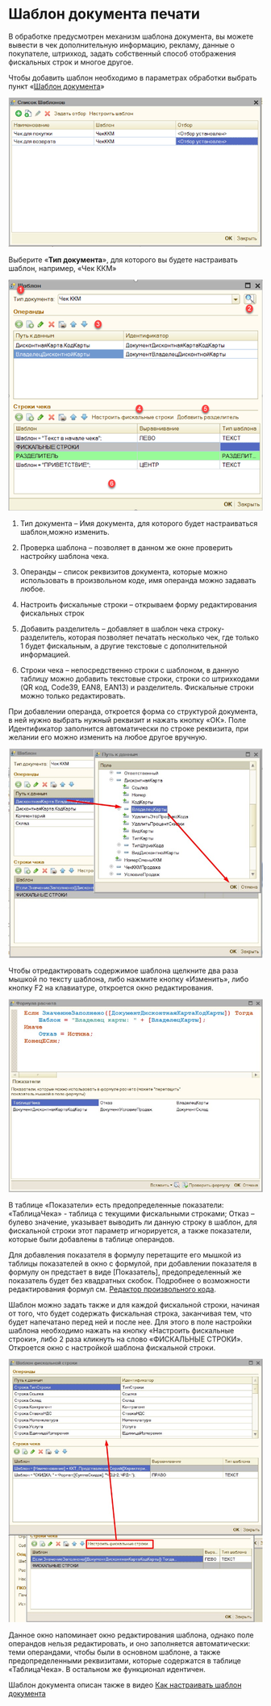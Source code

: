 # Шаблон документа печати

В обработке предусмотрен механизм шаблона документа, вы можете вывести в чек дополнительную информацию, рекламу, данные о покупателе, штрихкод, задать собственный способ отображения фискальных строк и многое другое.

Чтобы добавить шаблон необходимо в параметрах обработки выбрать пункт «[Шаблон документа](#НастрокаШаблонаДокумента)»

![Список шаблонов](media/4c894524b75f8e6af8e860a07ec44ee6.png)

Выберите «**Тип документа**», для которого вы будете настраивать шаблон, например, «Чек ККМ»

![Шаблон](media/c3c5f0f6f14901ddd8171e9a140a8c07.png)

1. Тип документа – Имя документа, для которого будет настраиваться шаблон,можно изменить.

2. Проверка шаблона – позволяет в данном же окне проверить настройку шаблона чека.

3. Операнды – список реквизитов документа, которые можно использовать в произвольном коде, имя операнда можно задавать любое.

4. Настроить фискальные строки – открываем форму редактирования фискальных строк

5. Добавить разделитель – добавляет в шаблон чека строку-разделитель, которая позволяет печатать несколько чек, где только 1 будет фискальным, а другие текстовые с дополнительной информацией.

6. Строки чека – непосредственно строки с шаблоном, в данную таблицу можно добавить текстовые строки, строки со штрихкодами (QR код, Code39, EAN8, EAN13) и разделитель. Фискальные строки можно только редактировать.

При добавлении операнда, откроется форма со структурой документа, в ней нужно выбрать нужный реквизит и нажать кнопку «ОК». Поле Идентификатор заполнится автоматически по строке реквизита, при желании его можно изменить на любое
другое вручную.

![Выбор пути к данным](media/44d55e83dd345f5c45aa4857c5453b18.jpg)

Чтобы отредактировать содержимое шаблона щелкните два раза мышкой по тексту шаблона, либо нажмите кнопку «Изменить», либо кнопку F2 на клавиатуре, откроется окно редактирования.

![Код шаблона](media/979cb3c19f586af6a856f1a029feb126.jpg)

В таблице «Показатели» есть предопределенные показатели: «ТаблицаЧека» - таблица с текущими фискальными строками; Отказ – булево значение, указывает выводить ли данную строку в шаблон, для фискальной строки этот параметр игнорируется, а
также показатели, которые были добавлены в таблице операндов.

Для добавления показателя в формулу перетащите его мышкой из таблицы показателей в окно с формулой, при добавлении показателя в формулу он предстает в виде [Показатель], предопределенный же показатель будет без квадратных скобок.
Подробнее о возможности редактирования формул см. [Редактор произвольного кода](#_Редактор_произвольного_кода).

Шаблон можно задать также и для каждой фискальной строки, начиная от того, что будет содержать фискальная строка, заканчивая тем, что будет напечатано перед ней и после нее. Для этого в поле настройки шаблона необходимо нажать на кнопку
«Настроить фискальные строки», либо 2 раза кликнуть на слово «ФИСКАЛЬНЫЕ СТРОКИ». Откроется окно с настройкой шаблона фискальной строки.

![Фискальные строки](media/115b37eaa297b9f9d89bb3e1dddf30a7.jpg)

Данное окно напоминает окно редактирования шаблона, однако поле операндов нельзя редактировать, и оно заполняется автоматически: теми операндами, чтобы были в основном шаблоне, а также предопределенными реквизитами, которые содержатся в
таблице «ТаблицаЧека». В остальном же функционал идентичен.

Шаблон документа описан также в видео [Как настраивать шаблон документа](https://www.youtube.com/watch?v=gqETo0CXHRM)
